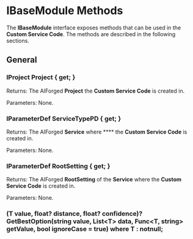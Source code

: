 # IBaseModule Methods

The **IBaseModule** interface exposes methods that can be used in the **Custom Service Code**. The methods are described in the following sections.

## General

### IProject Project { get; }

Returns: The AIForged **Project** the **Custom Service Code** is created in.

Parameters: None.

### IParameterDef ServiceTypePD { get; }

Returns: The AIForged **Service** where **** the **Custom Service Code** is created in.

Parameters: None.

### IParameterDef RootSetting { get; }

Returns: The AIForged **RootSetting** of the **Service** where the **Custom Service Code** is created in.

Parameters: None.

### (T value, float? distance, float? confidence)? GetBestOption(string value, List\<T> data, Func\<T, string> getValue, bool ignoreCase = true) where T : notnull;
